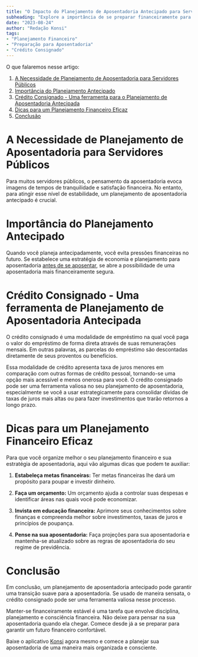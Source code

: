 ```yaml
---
title: "O Impacto do Planejamento de Aposentadoria Antecipado para Servidores Públicos"
subheading: "Explore a importância de se preparar financeiramente para a aposentadoria e como o crédito consignado pode ser uma ferramenta útil nesse processo."
date: "2023-08-24"
author: "Redação Konsi"
tags:
- "Planejamento Financeiro"
- "Preparação para Aposentadoria"
- "Crédito Consignado"
---
```


O que falaremos nesse artigo:

1. [A Necessidade de Planejamento de Aposentadoria para Servidores Públicos](#need)
2. [Importância do Planejamento Antecipado](#early)
3. [Crédito Consignado - Uma ferramenta para o Planejamento de Aposentadoria Antecipada](#consignado)
4. [Dicas para um Planejamento Financeiro Eficaz](#tips)
5. [Conclusão](#conclusion)

# A Necessidade de Planejamento de Aposentadoria para Servidores Públicos <a name="need"></a>

Para muitos servidores públicos, o pensamento da aposentadoria evoca imagens de tempos de tranquilidade e satisfação financeira. No entanto, para atingir esse nível de estabilidade, um planejamento de aposentadoria antecipado é crucial.

# Importância do Planejamento Antecipado <a name="early"></a>

Quando você planeja antecipadamente, você evita pressões financeiras no futuro. Se estabelece uma estratégia de economia e planejamento para aposentadoria [antes de se aposentar](https://konsi.com.br/7-dicas-para-servidores-publicos-economizarem-dinheiro), se abre a possibilidade de uma aposentadoria mais financeiramente segura.

# Crédito Consignado - Uma ferramenta de Planejamento de Aposentadoria Antecipada <a name="consignado"></a>

O crédito consignado é uma modalidade de empréstimo na qual você paga o valor do empréstimo de forma direta através de suas remunerações mensais. Em outras palavras, as parcelas do empréstimo são descontadas diretamente de seus proventos ou benefícios.

Essa modalidade de crédito apresenta taxa de juros menores em comparação com outras formas de crédito pessoal, tornando-se uma opção mais acessível e menos onerosa para você. O crédito consignado pode ser uma ferramenta valiosa no seu planejamento de aposentadoria, especialmente se você a usar estrategicamente para consolidar dívidas de taxas de juros mais altas ou para fazer investimentos que trarão retornos a longo prazo.

# Dicas para um Planejamento Financeiro Eficaz <a name="tips"></a>

Para que você organize melhor o seu planejamento financeiro e sua estratégia de aposentadoria, aqui vão algumas dicas que podem te auxiliar:

1. **Estabeleça metas financeiras:** Ter metas financeiras lhe dará um propósito para poupar e investir dinheiro.

2. **Faça um orçamento:** Um orçamento ajuda a controlar suas despesas e identificar áreas nas quais você pode economizar.

3. **Invista em educação financeira:** Aprimore seus conhecimentos sobre finanças e compreenda melhor sobre investimentos, taxas de juros e princípios de poupança.

4. **Pense na sua aposentadoria:** Faça projeções para sua aposentadoria e mantenha-se atualizado sobre as regras de aposentadoria do seu regime de previdência.

# Conclusão <a name="conclusion"></a>

Em conclusão, um planejamento de aposentadoria antecipado pode garantir uma transição suave para a aposentadoria. Se usado de maneira sensata, o crédito consignado pode ser uma ferramenta valiosa nesse processo.

Manter-se financeiramente estável é uma tarefa que envolve disciplina, planejamento e consciência financeira. Não deixe para pensar na sua aposentadoria quando ela chegar. Comece desde já a se preparar para garantir um futuro financeiro confortável.

Baixe o aplicativo [Konsi](https://konsi.com.br/download) agora mesmo e comece a planejar sua aposentadoria de uma maneira mais organizada e consciente.